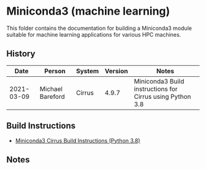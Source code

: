 Miniconda3 (machine learning)
=============================

This folder contains the documentation for building a Miniconda3 module suitable for machine learning
applications for various HPC machines.

History
-------

Date | Person | System | Version | Notes
---- | -------|--------|---------|------
2021-03-09 | Michael Bareford | Cirrus | 4.9.7 | Miniconda3 Build instructions for Cirrus using Python 3.8

Build Instructions
------------------

* [Miniconda3 Cirrus Build Instructions (Python 3.8)](build_miniconda3_ml_cirrus_py38.md)

Notes
-----

